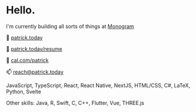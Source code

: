 # Hello.

I'm currently building all sorts of things at [Monogram](https://monogram.io)

👤 [patrick.today](https://patrick.today)

📄 [patrick.today/resume](https://patrick.today/resume)

📅 [cal.com/patrick](https://cal.com/patrick)

📫 [reach@patrick.today](mailto:contact@patrick.today)

JavaScript, TypeScript, React, React Native, NextJS, HTML/CSS, C#, LaTeX, Python, Svelte

Other skills: Java, R, Swift, C, C++, Flutter, Vue, THREE.js
